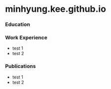 # minhyung.kee.github.io

### Education 

### Work Experience
- test 1
- test 2

### Publications 
- test 1
- test 2 
